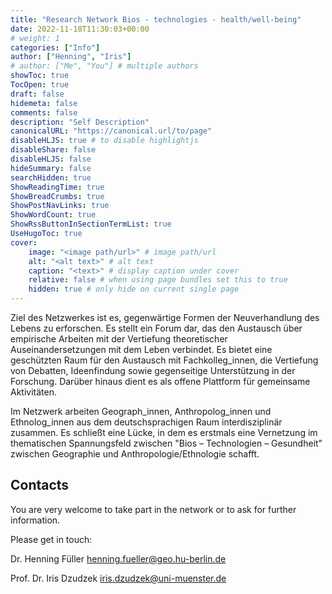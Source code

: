 ```yaml
---
title: "Research Network Bios - technologies - health/well-being"
date: 2022-11-18T11:30:03+00:00
# weight: 1
categories: ["Info"]
author: ["Henning", "Iris"]
# author: ["Me", "You"] # multiple authors
showToc: true
TocOpen: true
draft: false
hidemeta: false
comments: false
description: "Self Description"
canonicalURL: "https://canonical.url/to/page"
disableHLJS: true # to disable highlightjs
disableShare: false
disableHLJS: false
hideSummary: false
searchHidden: true
ShowReadingTime: true
ShowBreadCrumbs: true
ShowPostNavLinks: true
ShowWordCount: true
ShowRssButtonInSectionTermList: true
UseHugoToc: true
cover:
    image: "<image path/url>" # image path/url
    alt: "<alt text>" # alt text
    caption: "<text>" # display caption under cover
    relative: false # when using page bundles set this to true
    hidden: true # only hide on current single page
---
```


Ziel des Netzwerkes ist es, gegenwärtige Formen der Neuverhandlung des Lebens zu erforschen. Es stellt ein Forum dar, das den Austausch über empirische Arbeiten mit der Vertiefung theoretischer Auseinandersetzungen mit dem Leben verbindet. Es bietet eine geschützten Raum für den Austausch mit Fachkolleg_innen, die Vertiefung von Debatten, Ideenfindung sowie gegenseitige Unterstützung in der Forschung. Darüber hinaus dient es als offene Plattform für gemeinsame Aktivitäten.

Im Netzwerk arbeiten Geograph_innen, Anthropolog_innen und Ethnolog_innen aus dem deutschsprachigen Raum interdisziplinär zusammen. Es schließt eine Lücke, in dem es erstmals eine Vernetzung im thematischen Spannungsfeld zwischen "Bios – Technologien – Gesundheit" zwischen Geographie und Anthropologie/Ethnologie schafft.

## Contacts
You are very welcome to take part in the network or to ask for further information.

Please get in touch: 

Dr. Henning Füller henning.fueller@geo.hu-berlin.de

Prof. Dr. Iris Dzudzek iris.dzudzek@uni-muenster.de


